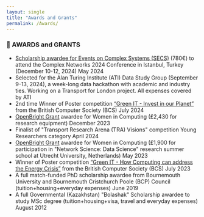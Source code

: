 ```yaml
---
layout: single
title: "Awards and Grants"
permalink: /Awards/
---
```


### 📘 AWARDS and GRANTS

- <a href="https://yrcss.cssociety.org/grants/secs/">Scholarship awardee for Events on Complex Systems (SECS)</a> (780€) to attend the Complex Networks 2024 Conference in Istanbul, Turkey (December 10-12, 2024) May 2024
- Selected for the Alan Turing Institute (ATI) Data Study Group (September 9-13, 2024), a week-long data hackathon with academic and industry ties. Working on a Transport for London project. All expenses covered by ATI
- 2nd time Winner of Poster competition <a href="https://www.bcs.org/membership-and-registrations/member-communities/green-it-specialist-group/competitions/greenit-2024-competition/">“Green IT - Invest in our Planet”</a> from the British Computer Society (BCS) July 2024
- <a href="https://openbright.org.uk/">OpenBright Grant</a> awardee for Women in Computing (£2,430 for research equipment) December 2023
- Finalist of "Transport Research Arena (TRA) Visions" competition Young Researchers category April 2024
- <a href="https://openbright.org.uk/">OpenBright Grant</a> awardee for Women in Computing (£1,900 for participation in "Network Science: Data Science" research summer school at Utrecht University, Netherlands) May 2023
- Winner of Poster competition <a href="https://www.bcs.org/membership-and-registrations/member-communities/green-it-specialist-group/competitions/greenit-2023-competition/">“Green IT - How Computing can address the Energy Crisis”</a> from the British Computer Society (BCS) July 2023
- A full match-funded PhD scholarship awardee from Bournemouth University and Bournemouth Cristchurch Poole (BCP) Council (tuition+housing+everyday expenses) June 2019
- A full Governmental (Kazakhstan) "Bolashak" Scholarship awardee to study MSc degree (tuition+housing+visa, travel and everyday expenses) August 2012
